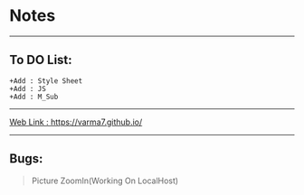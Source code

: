 # Notes
---

## To DO List:
```
+Add : Style Sheet
+Add : JS
+Add : M_Sub
```

---

[ Web Link :  https://varma7.github.io/ ](https://varma7.github.io/)

---

## Bugs:
>Picture ZoomIn(Working On LocalHost)
